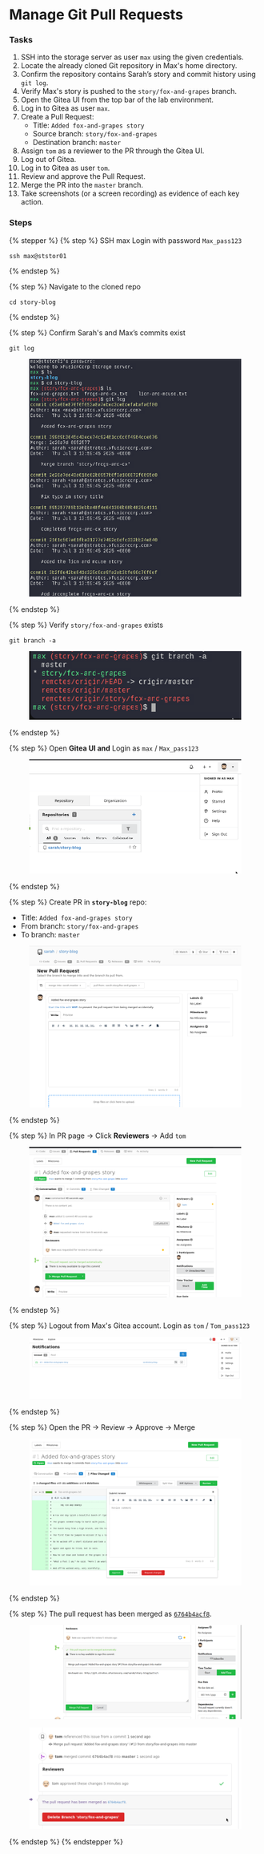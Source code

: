 # Manage Git Pull Requests

### Tasks

1. SSH into the storage server as user `max` using the given credentials.
2. Locate the already cloned Git repository in Max's home directory.
3. Confirm the repository contains Sarah’s story and commit history using `git log`.
4. Verify Max's story is pushed to the `story/fox-and-grapes` branch.
5. Open the Gitea UI from the top bar of the lab environment.
6. Log in to Gitea as user `max`.
7. Create a Pull Request:
   * Title: `Added fox-and-grapes story`
   * Source branch: `story/fox-and-grapes`
   * Destination branch: `master`
8. Assign `tom` as a reviewer to the PR through the Gitea UI.
9. Log out of Gitea.
10. Log in to Gitea as user `tom`.
11. Review and approve the Pull Request.
12. Merge the PR into the `master` branch.
13. Take screenshots (or a screen recording) as evidence of each key action.



### Steps

{% stepper %}
{% step %}
SSH max Login with password `Max_pass123`

```
ssh max@ststor01
```
{% endstep %}

{% step %}
Navigate to the cloned repo

```
cd story-blog
```
{% endstep %}

{% step %}
Confirm Sarah's and Max’s commits exist

```
git log
```

<figure><img src="../.gitbook/assets/image (225).png" alt=""><figcaption></figcaption></figure>
{% endstep %}

{% step %}
Verify `story/fox-and-grapes` exists

```
git branch -a
```

<figure><img src="../.gitbook/assets/image (226).png" alt=""><figcaption></figcaption></figure>
{% endstep %}

{% step %}
Open **Gitea UI and**  Login as `max` / `Max_pass123`

<figure><img src="../.gitbook/assets/image (227).png" alt=""><figcaption></figcaption></figure>
{% endstep %}

{% step %}
Create PR in **`story-blog`** repo:

* Title: `Added fox-and-grapes story`
* From branch: `story/fox-and-grapes`
* To branch: `master`

<figure><img src="../.gitbook/assets/image (228).png" alt=""><figcaption></figcaption></figure>
{% endstep %}

{% step %}
In PR page → Click **Reviewers** → Add `tom`

<figure><img src="../.gitbook/assets/image (229).png" alt=""><figcaption></figcaption></figure>
{% endstep %}

{% step %}
Logout from Max's Gitea account. Login as `tom` / `Tom_pass123`

<figure><img src="../.gitbook/assets/image (230).png" alt=""><figcaption></figcaption></figure>
{% endstep %}

{% step %}
Open the PR → Review → Approve → Merge

<figure><img src="../.gitbook/assets/image (231).png" alt=""><figcaption></figcaption></figure>


{% endstep %}

{% step %}
The pull request has been merged as [`6764b4acf8`](http://git.stratos.xfusioncorp.com/sarah/story-blog/commit/6764b4acf839c03b51983c778467ab4c436d24b4).

<figure><img src="../.gitbook/assets/image (232).png" alt=""><figcaption></figcaption></figure>

<figure><img src="../.gitbook/assets/image (233).png" alt=""><figcaption></figcaption></figure>
{% endstep %}
{% endstepper %}

